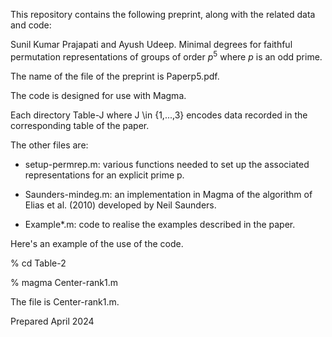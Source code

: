 
This repository contains the following preprint, along with the related data and code:

Sunil Kumar Prajapati and Ayush Udeep.
Minimal degrees for faithful permutation representations 
of groups of order $p^5$ where $p$ is an odd prime.

The name of the file of the preprint is Paperp5.pdf.

The code is designed for use with Magma.

Each directory Table-J where J \in {1,...,3} encodes data recorded in 
the corresponding table of the paper. 

The other files are:

* setup-permrep.m: various functions needed to set up the 
associated representations for an explicit prime p. 

* Saunders-mindeg.m: an implementation in Magma of the 
algorithm of Elias et al. (2010) developed by Neil Saunders.

* Example*.m: code to realise the examples described in the paper.

Here's an example of the use of the code.

% cd Table-2 

% magma Center-rank1.m

The file is Center-rank1.m. 

Prepared April 2024
